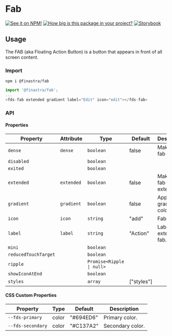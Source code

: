 # Fab

[![See it on NPM!](https://img.shields.io/npm/v/@finastra/fab?style=for-the-badge)](https://www.npmjs.com/package/@finastra/fab)
[![How big is this package in your project?](https://img.shields.io/bundlephobia/minzip/@finastra/fab?style=for-the-badge)](https://bundlephobia.com/result?p=@finastra/fab')
[![Storybook](https://shields.io/badge/-Play%20with%20this%20web%20component-2a0481?logo=storybook&style=for-the-badge)](https://finastra.github.io/finastra-design-system/?path=/story/actions-fab--default)

## Usage

The FAB (aka Floating Action Button) is a button that appears in front of all screen content.

### Import

```
npm i @finastra/fab
```

```ts
import '@finastra/fab';
...
<fds-fab extended gradient label="Edit" icon="edit"></fds-fab>
```


### API
<!-- DOC -->
#### Properties

| Property             | Attribute  | Type                      | Default    | Description                |
|----------------------|------------|---------------------------|------------|----------------------------|
| `dense`              | `dense`    | `boolean`                 | false      | Make the fab smaller.      |
| `disabled`           |            | `boolean`                 |            |                            |
| `exited`             |            | `boolean`                 |            |                            |
| `extended`           | `extended` | `boolean`                 | false      | Make the fab extended.     |
| `gradient`           | `gradient` | `boolean`                 | false      | Apply gradient color.      |
| `icon`               | `icon`     | `string`                  | "add"      | Fab icon.                  |
| `label`              | `label`    | `string`                  | "Action"   | Label in the extended fab. |
| `mini`               |            | `boolean`                 |            |                            |
| `reducedTouchTarget` |            | `boolean`                 |            |                            |
| `ripple`             |            | `Promise<Ripple \| null>` |            |                            |
| `showIconAtEnd`      |            | `boolean`                 |            |                            |
| `styles`             |            | `array`                   | ["styles"] |                            |

#### CSS Custom Properties

| Property          | Type  | Default   | Description      |
|-------------------|-------|-----------|------------------|
| `--fds-primary`   | color | "#694ED6" | Primary color.   |
| `--fds-secondary` | color | "#C137A2" | Secondary color. |
<!-- /DOC -->